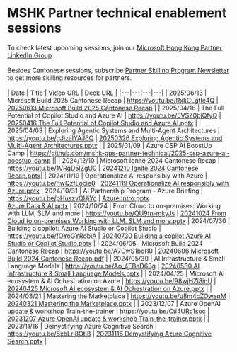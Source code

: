# MSHK Partner technical enablement sessions
To check latest upcoming sessions, join our [Microsoft Hong Kong Partner LinkedIn Group](https://www.linkedin.com/groups/10348707/)
<br>
<br>
Besides Cantonese sessions, subscribe [Partner Skilling Program Newsletter](https://nam.dcv.ms/CReObz5o14) to get more skilling resources for partners.
<br>
<br>
| Date | Title | Video URL | Deck URL |
|---|---|---|---|
| 2025/06/13 | Microsoft Build 2025 Cantonese Recap | https://youtu.be/RxkCLgtIe4Q | [20250613 Microsoft Build 2025 Cantonese Recap](https://storageenablemensession.z7.web.core.windows.net/20250613%20Microsoft%20Build%202025%20Cantonese%20Recap.pptx) |
| 2025/04/16 | The Full Potential of Copilot Studio and Azure AI | https://youtu.be/5VSZ0bjQfyQ | [20250416 The Full Potential of Copilot Studio and Azure AI.pptx](https://storageenablemensession.z7.web.core.windows.net/20250416%20The%20Full%20Potential%20of%20Copilot%20Studio%20and%20Azure%20AI.pptx) |
| 2025/04/03 | Exploring Agentic Systems and Multi-Agent Architectures | https://youtu.be/gJizalYAJ6Q | [20250326 Exploring Agentic Systems and Multi-Agent Architectures.pptx](https://storageenablemensession.z7.web.core.windows.net/20250326%20Exploring%20Agentic%20Systems%20and%20Multi-Agent%20Architectures.pptx) |
| 2025/01/09 | Azure CSP AI BoostUp Camp | https://github.com/mshk-gps-partner-technical/2025-csp-azure-ai-boostup-camp ||
| 2024/12/10 | Microsoft Ignite 2024 Cantonese Recap | https://youtu.be/1VRqD5lZgU0 | [20241210 Ignite 2024 Cantonese Recap.pptx](decks/20241210%20Ignite%202024%20Cantonese%20Recap.pptx)|
| 2024/11/19 | Operationalize AI responsibly with Azure | https://youtu.be/hwQzfLocie0 | [20241119 Operationalize AI responsibly with Azure.pptx](decks/20241119%20Operationalize%20AI%20responsibly%20with%20Azure.pptx)
| 2024/10/31 | AI Partnership Program - Azure Briefing | https://youtu.be/pHuszvQHjYc | [Azure Intro.pptx](decks/20241031%20AI%20Partnership%20Program%20-%20Azure%20Intro.pptx)<BR>[Azure Data & AI.pptx](decks/20241031%20AI%20Partnership%20Program%20-%20Azure%20Data%20&%20AI.PPTX)
| 2024/10/24 | From Cloud to on-premises: Working with LLM, SLM and more | https://youtu.be/QU9tn-mkyJs | [20241024 From Cloud to on-premises Working with LLM, SLM and more.pptx](decks/20241024%20From%20Cloud%20to%20on-premises%20Working%20with%20LLM,%20SLM%20and%20more.pptx)
| 2024/07/30 | Building a copilot: Azure AI Studio or Copilot Studio | https://youtu.be/fOYoGYRobiA | [20240730 Building a copilot Azure AI Studio or Copilot Studio.pptx](decks/20240730%20Building%20a%20copilot%20Azure%20AI%20Studio%20or%20Copilot%20Studio.pptx) |
| 2024/06/06 | Microsoft Build 2024 Cantonese Recap | https://youtu.be/A7CwS1boI10 | [20240606 Microsoft Build 2024 Cantonese Recap.pdf](decks/20240606%20Microsoft%20Build%202024%20Cantonese%20Recap.pdf) |
| 2024/05/30 | AI Infrastructure & Small Language Models | https://youtu.be/Ao_4EBeD68g | [20240530 AI Infrastructure & Small Language Models.pptx](decks/20240530%20AI%20Infrastructure%20&%20Small%20Language%20Models.pptx) |
| 2024/04/25 | Microsoft AI ecosystem & AI Ochestration on Azure | https://youtu.be/98wjHZi8inU | [20240425 Microsoft AI ecosystem & AI Ochestration on Azure.pptx](decks/20240425%20Microsoft%20AI%20ecosystem%20&%20AI%20Ochestration%20on%20Azure.pptx) |
| 2024/03/21 | Mastering the Marketplace | https://youtu.be/u8m4cZOwenM | [20240321 Mastering the Marketplace.pptx](decks/20240321%20Mastering%20the%20Marketplace.pptx) |
| 2023/12/07 | Azure OpenAI update & workshop Train-the-trainer | https://youtu.be/Cti4URc1soc | [20231207 Azure OpenAI update & workshop Train-the-trainer.pptx](decks/20231207%20Azure%20OpenAI%20update%20&%20workshop%20Train-the-trainer.pptx) |
| 2023/11/16 | Demystifying Azure Cognitive Search | https://youtu.be/6xbLrl8OtI8 | [20231116 Demystifying Azure Cognitive Search.pptx](decks/20231116%20Demystifying%20Azure%20Cognitive%20Search.pptx) |
